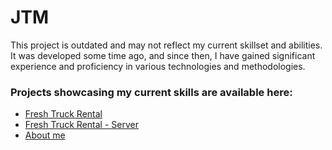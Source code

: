 # JTM

This project is outdated and may not reflect my current skillset and abilities. It was developed some time ago, and since then, I have gained significant experience and proficiency in various technologies and methodologies.

### Projects showcasing my current skills are available here: 
- [Fresh Truck Rental](https://github.com/zprzemek378/fresh-car-rental)
- [Fresh Truck Rental - Server](https://github.com/zprzemek378/fresh-car-express)
- [About me](https://github.com/zprzemek378/about-me)
